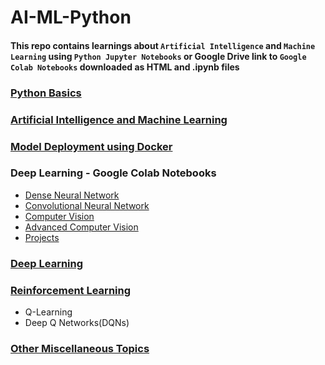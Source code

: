 # AI-ML-Python
#### This repo contains learnings about `Artificial Intelligence` and `Machine Learning` using `Python Jupyter Notebooks` or Google Drive link to `Google Colab Notebooks` downloaded as HTML and .ipynb files
### [Python Basics](https://github.com/SyedAanif/AI-ML-Python/tree/master/basics-python-with-jupyter-notebook)
### [Artificial Intelligence and Machine Learning](https://github.com/SyedAanif/AI-ML-Python/tree/master/Machine%20Learning)
### [Model Deployment using Docker](https://github.com/SyedAanif/AI-ML-Python/tree/master/Model%20Deployment)
### Deep Learning - Google Colab Notebooks
  - [Dense Neural Network](https://drive.google.com/drive/folders/1-lzEC95RNx5AQaFbvNKZIZriK-89iYIl?usp=sharing)
  - [Convolutional Neural Network](https://drive.google.com/drive/folders/1eGYUGcbB5QV4Fkn998SRKLgMtv7jMhVn?usp=sharing)
  - [Computer Vision](https://drive.google.com/drive/folders/1sjBWNN9xkLLjhdFEFT3sRKY0dxeFGO0L?usp=sharing)
  - [Advanced Computer Vision](https://drive.google.com/drive/folders/1HBh2666qkk0ZkculywhjWQLzI_SVZt0S?usp=sharing)
  - [Projects](https://drive.google.com/drive/folders/1EJURSCU4cjMmXXwPrGciqPQwr8JO_Ew3?usp=sharing)
### [Deep Learning](https://github.com/SyedAanif/AI-ML-Python/tree/master/Deep%20Learning)
### [Reinforcement Learning](https://github.com/SyedAanif/AI-ML-Python/tree/master/Reinforcement%20Learning)
  - Q-Learning
  - Deep Q Networks(DQNs)
### [Other Miscellaneous Topics](https://github.com/SyedAanif/AI-ML-Python/tree/master/Other)
